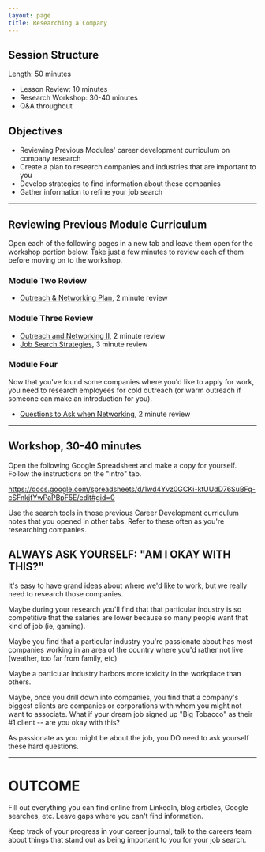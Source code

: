 ```yaml
---
layout: page
title: Researching a Company
---
```


## Session Structure

Length: 50 minutes

* Lesson Review: 10 minutes
* Research Workshop: 30-40 minutes
* Q&A throughout

## Objectives

* Reviewing Previous Modules' career development curriculum on company research
* Create a plan to research companies and industries that are important to you
* Develop strategies to find information about these companies
* Gather information to refine your job search

---

## Reviewing Previous Module Curriculum

Open each of the following pages in a new tab and leave them open for the workshop portion below. Take just a few minutes to review each of them before moving on to the workshop.

### Module Two Review

* [Outreach & Networking Plan](/module_two/outreach_networking_guidelines), 2 minute review

### Module Three Review

* [Outreach and Networking II](/module_three/outreach_networking_ii), 2 minute review
* [Job Search Strategies](/module_three/job_search_strategies), 3 minute review

### Module Four

Now that you've found some companies where you'd like to apply for work, you need to research employees for cold outreach (or warm outreach if someone can make an introduction for you).

* [Questions to Ask when Networking](research_conversation_questions), 2 minute review

---

## Workshop, 30-40 minutes

Open the following Google Spreadsheet and make a copy for yourself. Follow the instructions on the "Intro" tab.

https://docs.google.com/spreadsheets/d/1wd4Yvz0GCKi-ktUUdD76SuBFq-cSFnkjfYwPaPBpF5E/edit#gid=0

Use the search tools in those previous Career Development curriculum notes that you opened in other tabs. Refer to these often as you're researching companies.

## ALWAYS ASK YOURSELF: "AM I OKAY WITH THIS?"

It's easy to have grand ideas about where we'd like to work, but we really need to research those companies.

Maybe during your research you'll find that that particular industry is so competitive that the salaries are lower because so many people want that kind of job (ie, gaming).

Maybe you find that a particular industry you're passionate about has most companies working in an area of the country where you'd rather not live (weather, too far from family, etc)

Maybe a particular industry harbors more toxicity in the workplace than others.

Maybe, once you drill down into companies, you find that a company's biggest clients are companies or corporations with whom you might not want to associate. What if your dream job signed up "Big Tobacco" as their #1 client -- are you okay with this?

As passionate as you might be about the job, you DO need to ask yourself these hard questions.

---

# OUTCOME

Fill out everything you can find online from LinkedIn, blog articles, Google searches, etc. Leave gaps where you can't find information.

Keep track of your progress in your career journal, talk to the careers team about things that stand out as being important to you for your job search.
